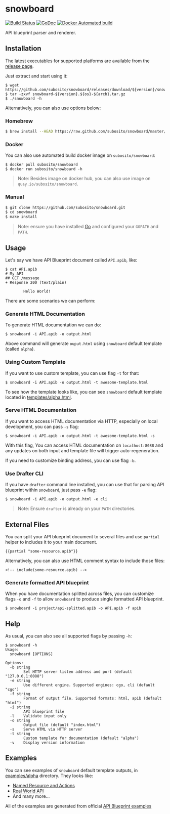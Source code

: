 # snowboard

[![Build Status](https://travis-ci.org/subosito/snowboard.svg?branch=master)](https://travis-ci.org/subosito/snowboard)
[![GoDoc](https://godoc.org/github.com/subosito/snowboard?status.svg)](https://godoc.org/github.com/subosito/snowboard)
[![Docker Automated build](https://img.shields.io/docker/automated/subosito/snowboard.svg?maxAge=2592000)](https://hub.docker.com/r/subosito/snowboard/)

API blueprint parser and renderer.

## Installation

The latest executables for supported platforms are available from the [release page](https://github.com/subosito/snowboard/releases).

Just extract and start using it:

```
$ wget https://github.com/subosito/snowboard/releases/download/${version}/snowboard-${version}.${os}-${arch}.tar.gz
$ tar -zxvf snowboard-${version}.${os}-${arch}.tar.gz
$ ./snowboard -h
```

Alternatively, you can also use options below:

### Homebrew

```sh
$ brew install --HEAD https://raw.github.com/subosito/snowboard/master/tools/homebrew/snowboard.rb
```

### Docker

You can also use automated build docker image on `subosito/snowboard`:

```
$ docker pull subosito/snowboard
$ docker run subosito/snowboard -h
```

> Note: Besides image on docker hub, you can also use image on `quay.io/subosito/snowboard`.

### Manual

```sh
$ git clone https://github.com/subosito/snowboard.git
$ cd snowboard
$ make install
```

> Note: ensure you have installed [Go](https://golang.org/doc/install#tarball) and configured your `GOPATH` and `PATH`.

## Usage

Let's say we have API Blueprint document called `API.apib`, like:

```
$ cat API.apib
# My API
## GET /message
+ Response 200 (text/plain)

        Hello World!
```

There are some scenarios we can perform:


### Generate HTML Documentation

To generate HTML documentation we can do:

```
$ snowboard -i API.apib -o output.html
```

Above command will generate `ouput.html` using `snowboard` default template (called `alpha`).

### Using Custom Template

If you want to use custom template, you can use flag `-t` for that:

```
$ snowboard -i API.apib -o output.html -t awesome-template.html
```

To see how the template looks like, you can see `snowboard` default template located in [templates/alpha.html](templates/alpha.html).

### Serve HTML Documentation

If you want to access HTML documentation via HTTP, especially on local development, you can pass `-s` flag:

```
$ snowboard -i API.apib -o output.html -t awesome-template.html -s
```

With this flag, You can access HTML documentation on `localhost:8088` and any updates on both input and template file will trigger auto-regeneration.

If you need to customize binding address, you can use flag `-b`.


### Use Drafter CLI

If you have `drafter` command line installed, you can use that for parsing API blueprint within `snowboard`, just pass `-e` flag:

```
$ snowboard -i API.apib -o output.html -e cli
```

> Note: Ensure `drafter` is already on your `PATH` directories.

## External Files

You can split your API blueprint document to several files and use `partial` helper to includes it to your main document.

```
{{partial "some-resource.apib"}}
```

Alternatively, you can also use HTML comment syntax to include those files:

```
<!-- include(some-resource.apib) -->
```

### Generate formatted API blueprint

When you have documentation splitted across files, you can customize flags `-o` and `-f` to allow `snowboard` to produce single formatted API blueprint.

```
$ snowboard -i project/api-splitted.apib -o API.apib -f apib
```

## Help

As usual, you can also see all supported flags by passing `-h`:

```
$ snowboard -h
Usage:
  snowboard [OPTIONS]

Options:
  -b string
    	Set HTTP server listen address and port (default "127.0.0.1:8088")
  -e string
    	Use different engine. Supported engines: cgo, cli (default "cgo")
  -f string
    	Format of output file. Supported formats: html, apib (default "html")
  -i string
    	API blueprint file
  -l	Validate input only
  -o string
    	Output file (default "index.html")
  -s	Serve HTML via HTTP server
  -t string
    	Custom template for documentation (default "alpha")
  -v	Display version information
```

## Examples

You can see examples of `snowboard` default template outputs, in [examples/alpha](examples/alpha) directory. They looks like:

- [Named Resource and Actions](https://htmlpreview.github.io/?https://github.com/subosito/snowboard/blob/master/examples/alpha/03.%20Named%20Resource%20and%20Actions.html)
- [Real World API](https://htmlpreview.github.io/?https://github.com/subosito/snowboard/blob/master/examples/alpha/Real%20World%20API.html)
- And many more...

All of the examples are generated from official [API Blueprint examples](https://github.com/apiaryio/api-blueprint/tree/master/examples)
